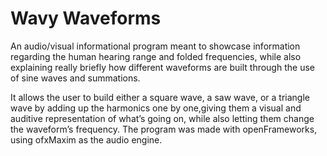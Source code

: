 #   Wavy Waveforms

An audio/visual informational program meant to showcase information regarding the human hearing range and folded frequencies, while also explaining really briefly how different waveforms are built through the use of sine waves and summations. 

It allows the user to build either a square wave, a saw wave, or a triangle wave by adding up the harmonics one by one,giving them a visual and auditive representation of what’s going on, while also letting them change the waveform’s frequency. The program was made with openFrameworks, using ofxMaxim as the audio engine.